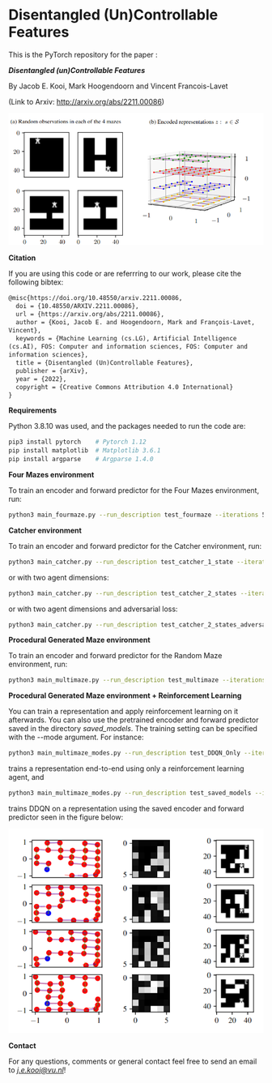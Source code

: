 # Disentangled (Un)Controllable Features

This is the PyTorch repository for the paper : 

***Disentangled (un)Controllable Features***

By Jacob E. Kooi, Mark Hoogendoorn and Vincent Francois-Lavet 

(Link to Arxiv: http://arxiv.org/abs/2211.00086)


![Four Mazes](Github.png)

**Citation**

If you are using this code or are referrring to our work, please cite the following bibtex: 

```
@misc{https://doi.org/10.48550/arxiv.2211.00086,
  doi = {10.48550/ARXIV.2211.00086},
  url = {https://arxiv.org/abs/2211.00086},
  author = {Kooi, Jacob E. and Hoogendoorn, Mark and François-Lavet, Vincent},
  keywords = {Machine Learning (cs.LG), Artificial Intelligence (cs.AI), FOS: Computer and information sciences, FOS: Computer and information sciences},
  title = {Disentangled (Un)Controllable Features},
  publisher = {arXiv},
  year = {2022},
  copyright = {Creative Commons Attribution 4.0 International}
}

```

**Requirements**

Python 3.8.10 was used, and the packages needed to run the code are:

```bash
pip3 install pytorch    # Pytorch 1.12
pip install matplotlib  # Matplotlib 3.6.1
pip install argparse    # Argparse 1.4.0
```

**Four Mazes environment**

To train an encoder and forward predictor for the Four Mazes environment, run:
```bash
python3 main_fourmaze.py --run_description test_fourmaze --iterations 50000
```


**Catcher environment**

To train an encoder and forward predictor for the Catcher environment, run:
```bash
python3 main_catcher.py --run_description test_catcher_1_state --iterations 200000 --agent_dim 1 --entropy_scaler 5
```
or with two agent dimensions:
```bash
python3 main_catcher.py --run_description test_catcher_2_states --iterations 200000 --agent_dim 2 --entropy_scaler 5
```
or with two agent dimensions and adversarial loss:
```bash
python3 main_catcher.py --run_description test_catcher_2_states_adversarial --iterations 200000 --agent_dim 2 --entropy_scaler 5 --adversarial True
```


**Procedural Generated Maze environment**

To train an encoder and forward predictor for the Random Maze environment, run:

```bash
python3 main_multimaze.py --run_description test_multimaze --iterations 250000 --entropy_scaler 8
```

**Procedural Generated Maze environment + Reinforcement Learning**

You can train a representation and apply reinforcement learning on it afterwards. You can also use the pretrained encoder and forward predictor saved in the directory *saved_models*. The training setting can be specified with the --mode argument. For instance:
```bash
python3 main_multimaze_modes.py --run_description test_DDQN_Only --iterations 500500 --mode dqn_only
```
trains a representation end-to-end using only a reinforcement learning agent, and 
```bash
python3 main_multimaze_modes.py --run_description test_saved_models --iterations 500500 --mode pretrain_saved_model
```
trains DDQN on a representation using the saved encoder and forward predictor seen in the figure below:

![Saved Representation](saved_representation.png)

**Contact**

For any questions, comments or general contact feel free to send an email to *j.e.kooi@vu.nl*!



